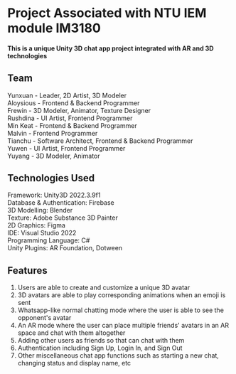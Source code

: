 # Project Associated with NTU IEM module IM3180
  
#### This is a unique Unity 3D chat app project integrated with AR and 3D technologies

## Team  
Yunxuan - Leader, 2D Artist, 3D Modeler  
Aloysious - Frontend & Backend Programmer  
Frewin - 3D Modeler, Animator, Texture Designer  
Rushdina - UI Artist, Frontend Programmer  
Min Keat - Frontend & Backend Programmer  
Malvin - Frontend Programmer  
Tianchu - Software Architect, Frontend & Backend Programmer  
Yuwen - UI Artist, Frontend Programmer  
Yuyang - 3D Modeler, Animator  
  
## Technologies Used  
Framework: Unity3D 2022.3.9f1  
Database & Authentication: Firebase  
3D Modelling: Blender  
Texture: Adobe Substance 3D Painter  
2D Graphics: Figma  
IDE: Visual Studio 2022  
Programming Language: C#  
Unity Plugins: AR Foundation, Dotween  

## Features
1. Users are able to create and customize a unique 3D avatar  
2. 3D avatars are able to play corresponding animations when an emoji is sent  
3. Whatsapp-like normal chatting mode where the user is able to see the opponent's avatar  
4. An AR mode where the user can place multiple friends' avatars in an AR space and chat with them altogether  
5. Adding other users as friends so that can chat with them  
6. Authentication including Sign Up, Login In, and Sign Out  
7. Other miscellaneous chat app functions such as starting a new chat, changing status and display name, etc  
